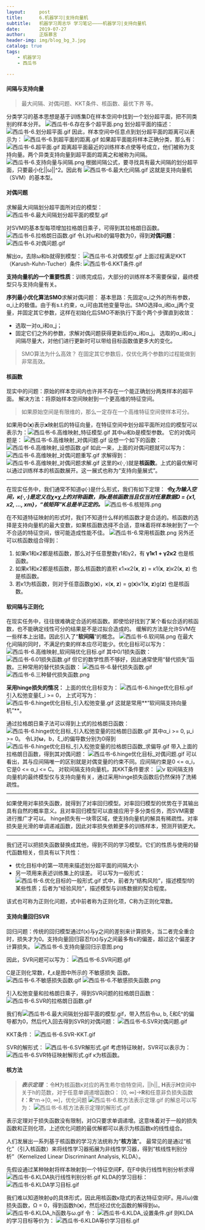 ```yaml
---
layout:     post
title:      6.机器学习|支持向量机
subtitle:   机器学习周志华 学习笔记————机器学习|支持向量机
date:       2019-07-27
author:     正版慕言
header-img: img/blog_bg_3.jpg
catalog: true
tags:
    - 机器学习
    - 西瓜书

---
```


#### 间隔与支持向量

> 最大间隔、对偶问题、KKT条件、核函数、最优下界 等。

分类学习的基本思想是基于训练集D在样本空间中找到一个划分超平面，把不同类别的样本分开。
![西瓜书-6.存在多个超平面.png](/img/MachineLearning/西瓜书-6.存在多个超平面.png)
划分超平面的描述：
![西瓜书-6.划分超平面.gif](/img/MachineLearning/西瓜书-6.划分超平面.gif)
因此，样本空间中任意点到划分超平面的距离可以表示为：
![西瓜书-6.到超平面的距离.gif](/img/MachineLearning/西瓜书-6.到超平面的距离.gif)
如果超平面能将样本正确分类，那么有：
![西瓜书-6.超平面.gif](/img/MachineLearning/西瓜书-6.超平面.gif)
距离超平面最近的训练样本点使等号成立，他们被称为支持向量。两个异类支持向量到超平面的距离之和被称为间隔。
![西瓜书-6.支持向量与间隔.png](/img/MachineLearning/西瓜书-6.支持向量与间隔.png)
根据间隔公式，要寻找具有最大间隔的划分超平面，只要最小化||ω||^2。因此有
![西瓜书-6.最大化间隔.gif](/img/MachineLearning/西瓜书-6.最大化间隔.gif)
这就是支持向量机（SVM）的基本型。

#### 对偶问题
求解最大间隔划分超平面所对应的模型：
![西瓜书-6.最大间隔划分超平面的模型.gif](/img/MachineLearning/西瓜书-6.最大间隔划分超平面的模型.gif)

对SVM的基本型每项增加拉格朗日乘子，可得到其拉格朗日函数。
![西瓜书-6.拉格朗日函数.gif](/img/MachineLearning/西瓜书-6.拉格朗日函数.gif)
令L对ω和b的偏导数为0，得到**对偶问题**：
![西瓜书-6.对偶问题.gif](/img/MachineLearning/西瓜书-6.对偶问题.gif)

解出α，去除ω和b就得到模型：
![西瓜书-6.对偶模型.gif](/img/MachineLearning/西瓜书-6.对偶模型.gif)
上面过程满足KKT（Karush-Kuhn-Tucher）条件:
![西瓜书-6.KKT条件.gif](/img/MachineLearning/西瓜书-6.KKT条件.gif)

**支持向量机的一个重要性质**：训练完成后，大部分的训练样本不需要保留，最终模型只与支持向量有关。

**序列最小优化算法SMO**求解对偶问题：
基本思路：先固定α_i之外的所有参数，α_i上的极值。由于有s.t.约束，α_i可由其他变量导出。SMO选择α_i和α_j两个变量，并固定其它参数，这样在初始化后SMO不断执行下面个两个步骤直到收敛：
* 选取一对α_i和α_j；
* 固定它们之外的参数，求解对偶问题获得更新后的α_i和α_j。
选取的α_i和α_j间隔尽量大，对他们进行更新时可以带给目标函数值更多大的变化。

> SMO算法为什么高效？
> 在固定其它参数后，仅优化两个参数的过程能做到非常高效。

#### 核函数
现实中的问题：原始的样本空间内也许并不存在一个能正确划分两类样本的超平面。
解决方法：将原始样本空间映射到一个更高维的特征空间。
> 如果原始空间是有限维的，那么一定存在一个高维特征空间使样本可分。

如果用Φ(**x**)表示**x**映射后的特征向量，在特征空间中划分超平面所对应的模型可以表示为：![西瓜书-6.高维映射_特征模型.gif](/img/MachineLearning/西瓜书-6.高维映射_特征模型.gif)
其中ω和b是模型参数。
它的对偶问题是：
![西瓜书-6.高维映射_对偶问题.gif](/img/MachineLearning/西瓜书-6.高维映射_对偶问题.gif)
设想一个如下的函数：
![西瓜书-6.高维映射_设想函数.gif](/img/MachineLearning/西瓜书-6.高维映射_设想函数.gif)
如此一来，上面的对偶问题就可以写为：
![西瓜书-6.高维映射_对偶问题重写.gif](/img/MachineLearning/西瓜书-6.高维映射_对偶问题重写.gif)
求解得到：
![西瓜书-6.高维映射_对偶问题求解.gif](/img/MachineLearning/西瓜书-6.高维映射_对偶问题求解.gif)
这里的κ(·,·)就是**核函数**。上式的最优解可以通过训练样本的核函数展开。这一展式也称为“支持向量展式”。

---
在现实任务中，我们通常不知道φ(·)是什么形式，我们有如下定理：
***令χ为输入空间，κ(·,·)是定义在χ×χ上的对称函数，则κ是核函数当且仅当对任意数据D = {x1, x2, ..., xm}，“核矩阵”K总是半正定的。***
![西瓜书-6.核矩阵.png](/img/MachineLearning/西瓜书-6.核矩阵.png)

在不知道特征映射的形式时，我们不知道什么样的核函数才是合适的。核函数的选择是支持向量机的最大变数，如果核函数选择不合适，意味着将样本映射到了一个不合适的特征空间，很可能造成性能不佳。
![西瓜书-6.常用核函数.png](/img/MachineLearning/西瓜书-6.常用核函数.png)
另外还可以核函数组合得到：
1. 如果κ1和κ2都是核函数，那么对于任意整数γ1和γ2，有 **γ1κ1 + γ2κ2** 也是核函数。
2. 如果κ1和κ2都是核函数，那么核函数的直积 κ1×κ2(**x**, **z**) = κ1(**x**, **z**)κ2(**x**, **z**) 也是核函数。
3. 若κ1为核函数，则对于任意函数g(**x**)，κ(**x**, **z**) = g(**x**)κ1(**x**, **z**)g(**z**) 也是核函数。

#### 软间隔与正则化

在现实任务中，往往很难确定合适的核函数。即使恰好找到了某个看似合适的核函数，也不能确定线性可分的结果是不是过拟合造成的。
缓解的方法是允许SVM在一些样本上出错。因此引入了“**软间隔**”的概念。
![西瓜书-6.软间隔.png](/img/MachineLearning/西瓜书-6.软间隔.png)
在最大化间隔的同时，不满足约束的样本应尽可能少。优化目标可以写为：
![西瓜书-6.高维映射_软间隔优化目标.gif](/img/MachineLearning/西瓜书-6.高维映射_软间隔优化目标.gif)
其中0/1损失函数：
![西瓜书-6.01损失函数.gif](/img/MachineLearning/西瓜书-6.01损失函数.gif)
但它的数学性质不够好，因此通常使用“替代损失”函数。三种常用的替代损失函数：
![西瓜书-6.替代损失函数.gif](/img/MachineLearning/西瓜书-6.替代损失函数.gif)
![西瓜书-6.三种替代损失函数.png](/img/MachineLearning/西瓜书-6.三种替代损失函数.png)

**采用hinge损失的情况：**
上面的优化目标变为：
![西瓜书-6.hinge优化目标.gif](/img/MachineLearning/西瓜书-6.hinge优化目标.gif)
引入松弛变量ξ_i >= 0， 上式可写为：
![西瓜书-6.hinge优化目标_引入松弛变量.gif](/img/MachineLearning/西瓜书-6.hinge优化目标_引入松弛变量.gif)
这就是常用**“软间隔支持向量机”**。

通过拉格朗日乘子法可以得到上式的拉格朗日函数：
![西瓜书-6.hinge优化目标_引入松弛变量的拉格朗日函数.gif](/img/MachineLearning/西瓜书-6.hinge优化目标_引入松弛变量的拉格朗日函数.gif)
其中α_i >= 0, μ_i >= 0。
令L对**ω**，b，ξ_i的偏导数分别为0得到
![西瓜书-6.hinge优化目标_引入松弛变量的拉格朗日函数_求偏导.gif](/img/MachineLearning/西瓜书-6.hinge优化目标_引入松弛变量的拉格朗日函数_求偏导.gif)
带入上面的拉格朗日函数，得到其对偶问题：
![西瓜书-6.hinge优化目标_对偶问题.gif](/img/MachineLearning/西瓜书-6.hinge优化目标_对偶问题.gif)
可以看出，其与应间隔唯一的区别就是对偶变量的约束不同。应间隔约束是0 <= α_i，它是0 <= α_i <= C。
对软间隔支持向量机，其KKT条件要求：
![v](/img/MachineLearning/西瓜书-6.hinge优化目标_KKT.gif)
软间隔支持向量机的最终模型仅与支持向量有关，通过采用hinge损失函数后仍然保持了洗稀疏性。

---

如果使用对率损失函数，就得到了对率回归模型。对率回归模型的优势在于其输出具有自然的概率意义。且对率回归模型可以直接应用于多分类任务，而SVM需要进行推广才可以。
hinge损失有一块零区域，使支持向量机的解具有稀疏性。对率损失是光滑的单调递减函数，因此对率损失依赖更多的训练样本，预测开销更大。

---

我们还可以把损失函数替换成其他，得到不同的学习模型。它们的性质与使用的替代函数相关，但具有以下共性：
* 优化目标中的第一项用来描述划分超平面的间隔大小
* 另一项用来表述训练集上的误差。
可以写为一般形式：
![西瓜书-6.优化目标的一般形式.gif](/img/MachineLearning/西瓜书-6.优化目标的一般形式.gif)
式中，前者为“结构风险”，描述模型f的某些性质；后者为“经验风险”，描述模型与训练数据的契合程度。

该式也可称为正则化问题，式中前者称为正则化项，C称为正则化常数。

#### 支持向量回归SVR
回归问题：传统的回归模型通过f(x)与y之间的差别来计算损失，当二者完全重合时，损失才为0。支持向量回归容忍f(x)与y之间最多有ε的偏差，超过这个偏差才计算损失。
![西瓜书-6.支持向量回归示意图.png](/img/MachineLearning/西瓜书-6.支持向量回归示意图.png)

因此，SVR问题可以写为：
![西瓜书-6.SVR问题.gif](/img/MachineLearning/西瓜书-6.SVR问题.gif)

C是正则化常数，ℓ_ε是图中所示的 不敏感损失 函数。
![西瓜书-6.不敏感损失函数.gif](/img/MachineLearning/西瓜书-6.不敏感损失函数.gif)
![西瓜书-6.不敏感损失函数.png](/img/MachineLearning/西瓜书-6.不敏感损失函数.png)

引入松弛变量和拉格朗日乘子，得到SVR问题的拉格朗日函数：
![西瓜书-6.SVR的拉格朗日函数.gif](/img/MachineLearning/西瓜书-6.SVR的拉格朗日函数.gif)

我们有![西瓜书-6.最大间隔划分超平面的模型.gif](/img/MachineLearning/西瓜书-6.最大间隔划分超平面的模型.gif)，带入然后令ω, b, ξ和ξ^的偏导都为0，然后代入回去得到SVR的对偶问题：
![西瓜书-6.SVR对偶问题.gif](/img/MachineLearning/西瓜书-6.SVR对偶问题.gif)

KKT条件：
![西瓜书-6.SVR-KKT.gif](/img/MachineLearning/西瓜书-6.SVR-KKT.gif)

SVR的解形式：
![西瓜书-6.SVR解形式.gif](/img/MachineLearning/西瓜书-6.SVR解形式.gif)
考虑特征映射，SVR可以表示为：
![西瓜书-6.SVR特征映射解形式.gif](/img/MachineLearning/西瓜书-6.SVR特征映射解形式.gif)
κ为核函数。

#### 核方法
> ***表示定理*** ：令**H**为核函数κ对应的再生希尔伯特空间，||h||_ **H**表示**H**空间中关于h的范数，对于任意单调递增函数Ω：
> [0, ∞]→**R**和任意非负损失函数ℓ：**R**^m→[0, ∞]，优化问题
> ![西瓜书-6.核方法表示定理.gif](/img/MachineLearning/西瓜书-6.核方法表示定理.gif)
> 的解总可以写为：
> ![西瓜书-6.核方法表示定理的解形式.gif](/img/MachineLearning/西瓜书-6.核方法表示定理的解形式.gif)

表示定理对于损失函数没有限制，对Ω只要求单调递增。这意味着对于一般的损失函数和正则化项，上述优化问题的最优解都可以表示为核函数κ的线性组合。

人们发展出一系列基于核函数的学习方法统称为“**核方法**”。
最常见的是通过“核化”（引入核函数）来将线性学习器拓展为非线性学习器，得到“核线性判别分析”（Kernelized Linear Discriminant Analysis, KLDA）。

先假设通过某种映射将样本映射到一个特征空间**F**，在F中执行线性判别分析求得
![西瓜书-6.KLDA执行线性判别分析.gif](/img/MachineLearning/西瓜书-6.KLDA执行线性判别分析.gif)
KLDA的学习目标：
![西瓜书-6.KLDA学习目标.gif](/img/MachineLearning/西瓜书-6.KLDA学习目标.gif)

我们难以知道映射φ的具体形式，因此用核函数κ隐式的表达特征空间F。用J(ω)做损失函数，Ω = 0，得到函数h(**x**)，然后经过优化函数的解得到ω。
![西瓜书-6.KLDA_h函数与ω.gif](/img/MachineLearning/西瓜书-6.KLDA_h函数与ω.gif)
令：
![西瓜书-6.KLDA_设置条件.gif](/img/MachineLearning/西瓜书-6.KLDA_设置条件.gif)
则KLDA的学习目标等价为：
![西瓜书-6.KLDA等价学习目标.gif](/img/MachineLearning/西瓜书-6.KLDA等价学习目标.gif)
